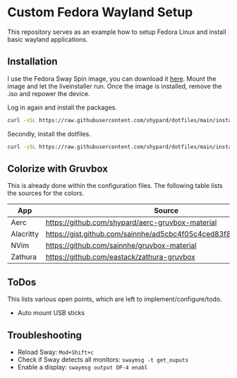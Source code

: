 # Custom Fedora Wayland Setup

This repository serves as an example how to setup Fedora Linux and install
basic wayland applications.

## Installation

I use the Fedora Sway Spin image, you can download it 
[here](https://fedoraproject.org/spins/sway/download/). Mount the image and let
the liveinstaller run. Once the image is installed, remove the .iso and repower
the device.

Log in again and install the packages.

```bash
curl -sSL https://raw.githubusercontent.com/shypard/dotfiles/main/install-packages.sh | bash
```

Secondly, install the dotfiles.

```bash
curl -sSL https://raw.githubusercontent.com/shypard/dotfiles/main/install-dotfiles.sh | bash
```

## Colorize with Gruvbox

This is already done within the configuration files. The following table lists
the sources for the colors.

| App       | Source                                                           |
| --------- | ---------------------------------------------------------------- |
| Aerc      | https://github.com/shypard/aerc-gruvbox-material                 |
| Alacritty | https://gist.github.com/sainnhe/ad5cbc4f05c4ced83f80e54d9a75d22f |
| NVim      | https://github.com/sainnhe/gruvbox-material                      |
| Zathura   | https://github.com/eastack/zathura-gruvbox                       |

## ToDos

This lists various open points, which are left to implement/configure/todo.

- Auto mount USB sticks 

## Troubleshooting

* Reload Sway: `Mod+Shift+c`
* Check if Sway detects all monitors: ``swaymsg -t get_ouputs``
* Enable a display: ``swaymsg output DP-4 enabl``
